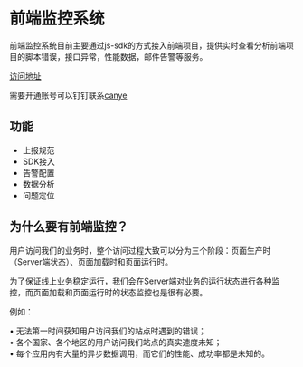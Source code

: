 # 前端监控系统

前端监控系统目前主要通过js-sdk的方式接入前端项目，提供实时查看分析前端项目的脚本错误，接口异常，性能数据，邮件告警等服务。

[访问地址](http://tracker.fe.jyb.com)

需要开通账号可以钉钉联系[canye](dingtalk://dingtalkclient/action/sendmsg?dingtalk_id=wulincan)

## 功能

- 上报规范
- SDK接入
- 告警配置
- 数据分析
- 问题定位

## 为什么要有前端监控？

用户访问我们的业务时，整个访问过程大致可以分为三个阶段：页面生产时（Server端状态）、页面加载时和页面运行时。

为了保证线上业务稳定运行，我们会在Server端对业务的运行状态进行各种监控，而页面加载和页面运行时的状态监控也是很有必要。

例如：

•	无法第一时间获知用户访问我们的站点时遇到的错误；  
•	各个国家、各个地区的用户访问我们站点的真实速度未知；  
•	每个应用内有大量的异步数据调用，而它们的性能、成功率都是未知的。  
